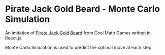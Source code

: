 # Pirate Jack Gold Beard - Monte Carlo Simulation

An imitation of [Pirate Jack Gold Beard](https://www.coolmathgames.com/0-pirate-jack-gold-beard) from Cool Math Games written in React.js.

Monte Carlo Simulation is used to predict the optimal move at each step.
